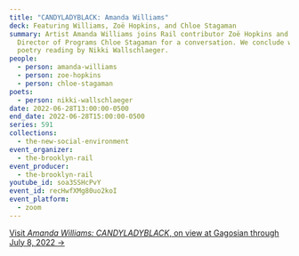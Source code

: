 ```yaml
---
title: "CANDYLADYBLACK: Amanda Williams"
deck: Featuring Williams, Zoë Hopkins, and Chloe Stagaman
summary: Artist Amanda Williams joins Rail contributor Zoë Hopkins and Rail
  Director of Programs Chloe Stagaman for a conversation. We conclude with a
  poetry reading by Nikki Wallschlaeger.
people:
  - person: amanda-williams
  - person: zoe-hopkins
  - person: chloe-stagaman
poets:
  - person: nikki-wallschlaeger
date: 2022-06-28T13:00:00-0500
end_date: 2022-06-28T15:00:00-0500
series: 591
collections:
  - the-new-social-environment
event_organizer:
  - the-brooklyn-rail
event_producer:
  - the-brooklyn-rail
youtube_id: soa3SSHcPvY
event_id: recHwfXMg80uo2koI
event_platform:
  - zoom
---
```

[Visit *Amanda Williams: CANDYLADYBLACK*, on view at Gagosian through July 8, 2022 →](https://gagosian.com/exhibitions/2022/amanda-williams-candyladyblack/)